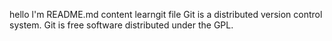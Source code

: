 hello l'm README.md
content 
 learngit file
 Git is a distributed version control system.
 Git is free software distributed under the GPL.
